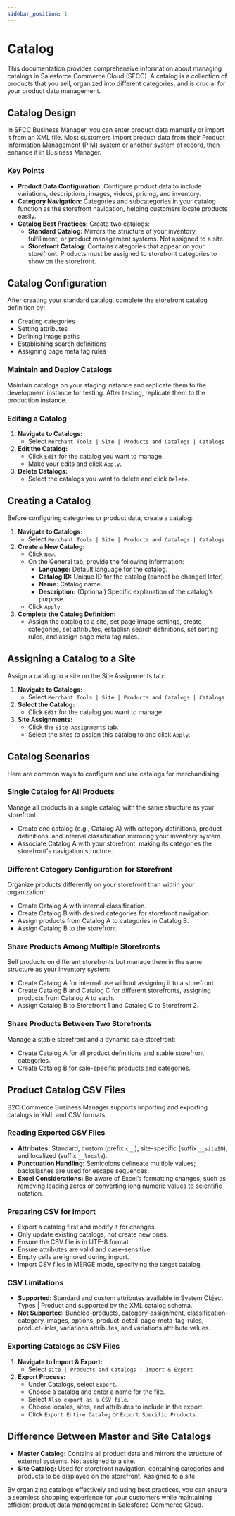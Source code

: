 ```yaml
---
sidebar_position: 1
---
```


# Catalog

This documentation provides comprehensive information about managing catalogs in Salesforce Commerce Cloud (SFCC). A catalog is a collection of products that you sell, organized into different categories, and is crucial for your product data management.

## Catalog Design

In SFCC Business Manager, you can enter product data manually or import it from an XML file. Most customers import product data from their Product Information Management (PIM) system or another system of record, then enhance it in Business Manager.

### Key Points

- **Product Data Configuration:** Configure product data to include variations, descriptions, images, videos, pricing, and inventory.
- **Category Navigation:** Categories and subcategories in your catalog function as the storefront navigation, helping customers locate products easily.
- **Catalog Best Practices:** Create two catalogs:
  - **Standard Catalog:** Mirrors the structure of your inventory, fulfillment, or product management systems. Not assigned to a site.
  - **Storefront Catalog:** Contains categories that appear on your storefront. Products must be assigned to storefront categories to show on the storefront.

## Catalog Configuration

After creating your standard catalog, complete the storefront catalog definition by:
- Creating categories
- Setting attributes
- Defining image paths
- Establishing search definitions
- Assigning page meta tag rules

### Maintain and Deploy Catalogs

Maintain catalogs on your staging instance and replicate them to the development instance for testing. After testing, replicate them to the production instance.

### Editing a Catalog

1. **Navigate to Catalogs:**
   - Select `Merchant Tools | Site | Products and Catalogs | Catalogs`
2. **Edit the Catalog:**
   - Click `Edit` for the catalog you want to manage.
   - Make your edits and click `Apply`.
3. **Delete Catalogs:**
   - Select the catalogs you want to delete and click `Delete`.

## Creating a Catalog

Before configuring categories or product data, create a catalog:

1. **Navigate to Catalogs:**
   - Select `Merchant Tools | Site | Products and Catalogs | Catalogs`
2. **Create a New Catalog:**
   - Click `New`.
   - On the General tab, provide the following information:
     - **Language:** Default language for the catalog.
     - **Catalog ID:** Unique ID for the catalog (cannot be changed later).
     - **Name:** Catalog name.
     - **Description:** (Optional) Specific explanation of the catalog’s purpose.
   - Click `Apply`.
3. **Complete the Catalog Definition:**
   - Assign the catalog to a site, set page image settings, create categories, set attributes, establish search definitions, set sorting rules, and assign page meta tag rules.

## Assigning a Catalog to a Site

Assign a catalog to a site on the Site Assignments tab:

1. **Navigate to Catalogs:**
   - Select `Merchant Tools | Site | Products and Catalogs | Catalogs`
2. **Select the Catalog:**
   - Click `Edit` for the catalog you want to manage.
3. **Site Assignments:**
   - Click the `Site Assignments` tab.
   - Select the sites to assign this catalog to and click `Apply`.

## Catalog Scenarios

Here are common ways to configure and use catalogs for merchandising:

### Single Catalog for All Products

Manage all products in a single catalog with the same structure as your storefront:

- Create one catalog (e.g., Catalog A) with category definitions, product definitions, and internal classification mirroring your inventory system.
- Associate Catalog A with your storefront, making its categories the storefront's navigation structure.

### Different Category Configuration for Storefront

Organize products differently on your storefront than within your organization:

- Create Catalog A with internal classification.
- Create Catalog B with desired categories for storefront navigation.
- Assign products from Catalog A to categories in Catalog B.
- Assign Catalog B to the storefront.

### Share Products Among Multiple Storefronts

Sell products on different storefronts but manage them in the same structure as your inventory system:

- Create Catalog A for internal use without assigning it to a storefront.
- Create Catalog B and Catalog C for different storefronts, assigning products from Catalog A to each.
- Assign Catalog B to Storefront 1 and Catalog C to Storefront 2.

### Share Products Between Two Storefronts

Manage a stable storefront and a dynamic sale storefront:

- Create Catalog A for all product definitions and stable storefront categories.
- Create Catalog B for sale-specific products and categories.

## Product Catalog CSV Files

B2C Commerce Business Manager supports importing and exporting catalogs in XML and CSV formats.

### Reading Exported CSV Files

- **Attributes:** Standard, custom (prefix `c__`), site-specific (suffix `__siteID`), and localized (suffix `__locale`).
- **Punctuation Handling:** Semicolons delineate multiple values; backslashes are used for escape sequences.
- **Excel Considerations:** Be aware of Excel’s formatting changes, such as removing leading zeros or converting long numeric values to scientific notation.

### Preparing CSV for Import

- Export a catalog first and modify it for changes.
- Only update existing catalogs, not create new ones.
- Ensure the CSV file is in UTF-8 format.
- Ensure attributes are valid and case-sensitive.
- Empty cells are ignored during import.
- Import CSV files in MERGE mode, specifying the target catalog.

### CSV Limitations

- **Supported:** Standard and custom attributes available in System Object Types | Product and supported by the XML catalog schema.
- **Not Supported:** Bundled-products, category-assignment, classification-category, images, options, product-detail-page-meta-tag-rules, product-links, variations attributes, and variations attribute values.

### Exporting Catalogs as CSV Files

1. **Navigate to Import & Export:**
   - Select `site | Products and Catalogs | Import & Export`
2. **Export Process:**
   - Under Catalogs, select `Export`.
   - Choose a catalog and enter a name for the file.
   - Select `Also export as a CSV file`.
   - Choose locales, sites, and attributes to include in the export.
   - Click `Export Entire Catalog` or `Export Specific Products`.

## Difference Between Master and Site Catalogs

- **Master Catalog:** Contains all product data and mirrors the structure of external systems. Not assigned to a site.
- **Site Catalog:** Used for storefront navigation, containing categories and products to be displayed on the storefront. Assigned to a site.

By organizing catalogs effectively and using best practices, you can ensure a seamless shopping experience for your customers while maintaining efficient product data management in Salesforce Commerce Cloud.
